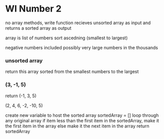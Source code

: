 # WI  Number 2

no array methods, write function recieves unsorted array as input and returns a sorted array as output

array is list of numbers
sort ascedning (smallest to largest)

negative numbers included
possibly very large numbers
in the thousands


### unsorted array
 return this array sorted from the smallest numbers to the largest


 ### (3, -1, 5)

 return (-1, 3, 5)

(2, 4, 6, -2, -10, 5)


 create new variable to host the sorted array
 sortedArray = []
  loop through any original array
  if item less than the first item in the sortedArray, make it the first item in the array
  else 
  make it the next item in the array
   return sortedArray


